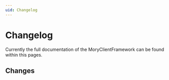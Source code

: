 ```yaml
---
uid: Changelog
---
```

# Changelog

Currently the full documentation of the MoryClientFramework can be found within this pages.

## Changes